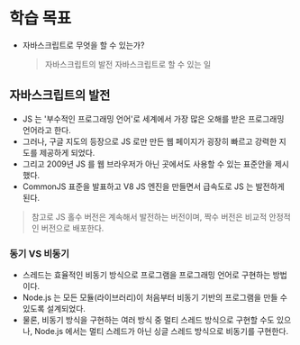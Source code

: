 # 학습 목표

* 자바스크립트로 무엇을 할 수 있는가?

  > 자바스크립트의 발전
  > 자바스크립트로 할 수 있는 일

## 자바스크립트의 발전

* JS 는 '부수적인 프로그래밍 언어'로 세계에서 가장 많은 오해를 받은 프로그래밍 언어라고 한다.
* 그러나, 구글 지도의 등장으로 JS 로만 만든 웹 페이지가 굉장히 빠르고 강력한 지도를 제공하게 되었다.
* 그리고 2009년 JS 를 웹 브라우저가 아닌 곳에서도 사용할 수 있는 표준안을 제시했다.
* CommonJS 표준을 발표하고 V8 JS 엔진을 만들면서 급속도로 JS 는 발전하게 된다.

> 참고로 JS 홀수 버전은 계속해서 발전하는 버전이며, 짝수 버전은 비교적 안정적인 버전으로 배포한다.

### 동기 VS 비동기

* 스레드는 효율적인 비동기 방식으로 프로그램을 프로그래밍 언어로 구현하는 방법이다.
* Node.js 는 모든 모듈(라이브러리)이 처음부터 비동기 기반의 프로그램을 만들 수 있도록 설계되었다.
* 물론, 비동기 방식을 구현하는 여러 방식 중 멀티 스레드 방식으로 구현할 수도 있으나, Node.js 에서는 멀티 스레드가 아닌 싱글 스레드 방식으로 비동기를 구현한다.
